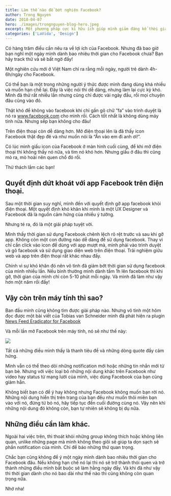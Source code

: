 ```yaml
---
title: Làm thế nào để bớt nghiện Facebook?
author: Trong Nguyen
date: 2018-04-07
hero: ./images/trongnguyen-blog-hero.jpeg
excerpt: Một phương pháp cực kì hữu ích giúp mình giảm đáng kể thời gian sử dụng Facebook.
categories: ['LaVida', 'Design']
---
```


Có hàng trăm điều cần nêu ra về lợi ích của Facebook. Nhưng đã bao giờ bạn nghĩ một ngày mình dành bao nhiêu thời gian cho Facebook chưa? Bạn hãy track thử và sẽ bất ngờ đấy!

Một nghiên cứu mới ở Việt Nam chỉ ra rằng mỗi ngày, người trẻ dành 4h-6h/ngày cho Facebook.

Có thể bạn là một trong những người ý thức được mình đang dùng khá nhiều và muốn hạn chế lại. Đây là việc nói thì dễ dàng, nhưng làm lại cực kỳ khó. Mình đã thử rất nhiều lần nhưng cũng chỉ được vài ngày đầu, rồi mọi chuyện đâu cũng vào đó.

Thật khó để không vào facebook khi chỉ gần gõ chữ ”fa” vào trình duyệt là nó ra www.facebook.com cho mình rồi.
Cách tốt nhất là không dùng máy tính nữa. Nhưng sếp bạn không cho đâu!

Trên điện thoại còn dễ dàng hơn. Mở điện thoại lên là đã thấy icon Facebook thật đẹp đẽ và như muốn nói là “Ấn vào em đi anh ơi!”.

Có lúc mình giấu icon của Facebook ở màn hình cuối cùng, để khi mở điện thoại thì không thấy nó nữa, và tìm nó khó hơn. Nhưng giấu ở đâu thì cũng mò ra, mò hoài nên quen chổ đó rồi.

Thử thách lắm các bạn!

## Quyết định dứt khoát với app Facebook trên điện thoại.

Sau một thời gian suy nghĩ, mình đến với quyết định gỡ app facebook khỏi điện thoại. Một quyết định khó khăn khi mình là một UX Designer và Facebook đã là nguồn cảm hứng của nhiều ý tưởng.

Nhưng té ra, đó là một giải pháp tuyệt vời.

Mình thấy thời gian sử dụng Facebook chênh lệch rõ rệt trước và sau khi gỡ app. Không còn một con đường nào dễ dàng để sử dụng facebook. Thay vì chỉ cần click vào icon để dùng với app mượt mà, mình phải vào trình duyệt và gõ facebook và sử dụng giao diện web trên điện thoại. Trãi nghiệm giữu web và app trên điện thoại rất khác nhau đấy.

Chính vì sự khó khăn đó nên vô tình đã giảm bớt thời gian sử dụng facebook của mình nhiều lần. Nếu bình thường mình dành tầm 1h lên facebook thì khi gỡ, thời gian của mình chỉ còn 5-10 phút mỗi ngày.
Và mình đã làm như vậy hơn một năm rồi đấy!

## Vậy còn trên máy tính thì sao?

Ban đầu mình cũng không tìm được giải pháp nào. Nhưng vô tình một hôm đọc được một bài viết của Tobias van Schneider mình đã phát hiện ra plugin [News Feed Eradicator for Facebook](https://chrome.google.com/webstore/detail/news-feed-eradicator-for/fjcldmjmjhkklehbacihaiopjklihlgg)

Và mỗi lần mở Facebook trên máy tính, nó sẽ như thế này:

<div class="Image__Small">
  <img src="https://66.media.tumblr.com/95f6866cc081e385c03f5634863316b4/tumblr_inline_p6thfm96vq1r2iqwn_540.jpg" />
</div>

Tất cả những điều mình thấy là thanh tiêu đề và những dòng quote đầy cảm hứng.

Mình vẫn có thể theo dõi những notification mới hoặc những tin nhắn mới từ bạn bè. Nhưng với việc loại bỏ những nội dung khác trên Facebook như video hay status từ mạng lưới của mình, việc dùng Facebook của bạn cũng giảm hẵn.

Không biết bạn có để ý hay không nhưng Facebook không muốn bạn rời nó. Những nội dung hiển thị trên trang của bạn đều như muốn thôi miên bạn vào với nó, đừng từ bỏ nó, hãy tiếp tục đến cuối đường cùng nó.
Vậy nên khi những nội dung đó không còn, bạn tự nhiên sẽ không bị dụ nữa.

## Những điều cần làm khác.

Ngoài hai việc trên, thì thoát khỏi những group không thích hoặc không liên quan, unlike những page mà mình không theo giõi sẽ giúp ta dọn sạch sẽ phần notification của mình. Chỉ để báo những thứ quan trọng.

Chắc bạn cũng không để ý một ngày mình dành bao nhiêu thời gian cho Facebook đâu. Nếu không hạn chế nó lại thì nó sẽ trở thành thói quen và trở thành những điều mình bắt buộc sẽ làm hằng ngày  đấy. Và khi đã như vậy thì thời gian dành cho nó bao dài như thế nào thì cũng không còn quan trọng nữa.

Nhớ nha!
